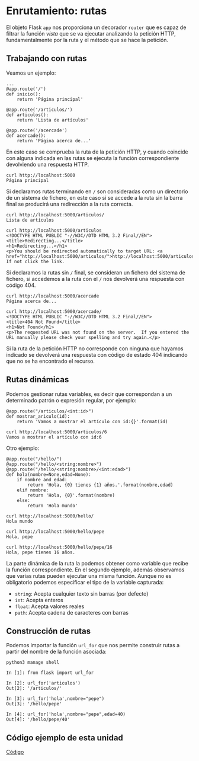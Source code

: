 # Enrutamiento: rutas

El objeto Flask `app` nos proporciona un decorador `router` que es capaz de filtrar la función *vista* que se va ejecutar analizando la petición HTTP, fundamentalmente por la ruta y el método que se hace la petición.

## Trabajando con rutas

Veamos un ejemplo:

	...
	@app.route('/')
	def inicio():
	    return 'Página principal'	

	@app.route('/articulos/')
	def articulos():
	    return 'Lista de artículos'	

	@app.route('/acercade')
	def acercade():
	    return 'Página acerca de...'

En este caso se comprueba la ruta de la petición HTTP, y cuando coincide con alguna indicada en las rutas se ejecuta la función correspondiente devolviendo una respuesta HTTP. 

	curl http://localhost:5000
	Página principal

Si declaramos rutas terminando en `/` son consideradas como un directorio de un sistema de fichero, en este caso si se accede a la ruta sin la barra final se producirá una redirección a la ruta correcta.

	curl http://localhost:5000/articulos/
	Lista de artículos

	curl http://localhost:5000/articulos
	<!DOCTYPE HTML PUBLIC "-//W3C//DTD HTML 3.2 Final//EN">
	<title>Redirecting...</title>
	<h1>Redirecting...</h1>
	<p>You should be redirected automatically to target URL: <a href="http://localhost:5000/articulos/">http://localhost:5000/articulos/</a>.  If not click the link.

Si declaramos la rutas sin `/` final, se consideran un fichero del sistema de fichero, si accedemos a la ruta con el `/` nos devolverá una respuesta con código 404.

	curl http://localhost:5000/acercade
	Página acerca de...

	curl http://localhost:5000/acercade/ 
	<!DOCTYPE HTML PUBLIC "-//W3C//DTD HTML 3.2 Final//EN">
	<title>404 Not Found</title>
	<h1>Not Found</h1>
	<p>The requested URL was not found on the server.  If you entered the URL manually please check your spelling and try again.</p>

Si la ruta de la petición HTTP no corresponde con ninguna que hayamos indicado se devolverá una respuesta con código de estado 404 indicando que no se ha encontrado el recurso.

## Rutas dinámicas

Podemos gestionar rutas variables, es decir que correspondan a un determinado patrón o expresión regular, por ejemplo:

	@app.route("/articulos/<int:id>")
	def mostrar_ariculo(id):
		return 'Vamos a mostrar el artículo con id:{}'.format(id)

	curl http://localhost:5000/articulos/6                                      
	Vamos a mostrar el artículo con id:6

Otro ejemplo:

	@app.route("/hello/")
	@app.route("/hello/<string:nombre>")
	@app.route("/hello/<string:nombre>/<int:edad>")
	def hola(nombre=None,edad=None):
		if nombre and edad:
			return 'Hola, {0} tienes {1} años.'.format(nombre,edad)
		elif nombre:
			return 'Hola, {0}'.format(nombre)
		else:
			return 'Hola mundo'

	curl http://localhost:5000/hello/
	Hola mundo

	curl http://localhost:5000/hello/pepe
	Hola, pepe

	curl http://localhost:5000/hello/pepe/16
	Hola, pepe tienes 16 años.

La parte dinámica de la ruta la podemos obtener como variable que recibe la función correspondiente. En el segundo ejemplo, además observamos que varias rutas pueden ejecutar una misma función. Aunque no es obligatorio podemos especificar el tipo de la variable capturada:

* `string`: Acepta cualquier texto sin barras (por defecto)
* `int`: Acepta enteros
* `float`: Acepta valores reales
* `path`: Acepta cadena de caracteres con barras

## Construcción de rutas

Podemos importar la función `url_for` que nos permite construir rutas a partir del nombre de la función asociada:

	python3 manage shell

	In [1]: from flask import url_for

	In [2]: url_for('articulos')
	Out[2]: '/articulos/'

	In [3]: url_for('hola',nombre="pepe")
	Out[3]: '/hello/pepe'

	In [4]: url_for('hola',nombre="pepe",edad=40)
	Out[4]: '/hello/pepe/40'

## Código ejemplo de esta unidad

[Código](https://github.com/josedom24/curso_flask/tree/master/ejemplos/u9)